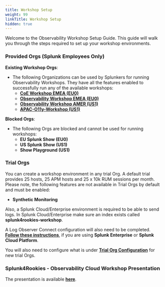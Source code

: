 ```yaml
---
title: Workshop Setup
weight: 99
linkTitle: Workshop Setup
hidden: true
---
```


Welcome to the Observability Workshop Setup Guide. This guide will walk you through the steps required to set up your workshop environments.

### Provided Orgs (Splunk Employees Only)

**Existing Workshop Orgs**:

- The following Organizations can be used by Splunkers for running Observability Workshops. They have all the features enabled to successfully run any of the available workshops:
  - [**CoE Workshop EMEA (EU0)**](https://app.eu0.signalfx.com/#/home/EsGF1sXAEAA)
  - [**Observability Workshop EMEA (EU0)**](https://app.eu0.signalfx.com/#/home/EaJHc4vAEAA)
  - [**Observability Workshop AMER (US1)**](https://app.us1.signalfx.com/#/home/EPNXccRAwAA)
  - [**APAC-O11y-Workshop (US1)**](https://app.us1.signalfx.com/#/home/FA-6LDcA4AA)

**Blocked Orgs**:

- The following Orgs are blocked and cannot be used for running workshops:
  - **EU Splunk Show (EU0)**
  - **US Splunk Show (US1)**
  - **Show Playground (US1)**

### Trial Orgs

You can create a workshop environment in any trial Org. A default trial provides 25 hosts, 25 APM hosts and 25 x 10k RUM sessions per month. Please note, the following features are not available in Trial Orgs by default and must be enabled:

- **Synthetic Monitoring**

Also, a Splunk Cloud/Enterprise environment is required to be able to send logs. In Splunk Cloud/Enterprise make sure an index exists called **splunk4rookies-workshop**.

A Log Observer Connect configuration will also need to be completed. [**Follow these instructions**](https://docs.splunk.com/observability/en/logs/lo-connect-landing.html), if you are using **Splunk Enterprise** or **Splunk Cloud Platform**.

You will also need to configure what is under [**Trial Org Configuration**](4-org-configuration) for new trial Orgs.

### Splunk4Rookies - Observability Cloud Workshop Presentation

The presentation is available [**here**](https://docs.google.com/presentation/d/1EnP-V7mQ6c7w7yPdiiD-4szUR0SZITLFTPniz6yutqk/edit#slide=id.g260cba4d093_0_1533).
